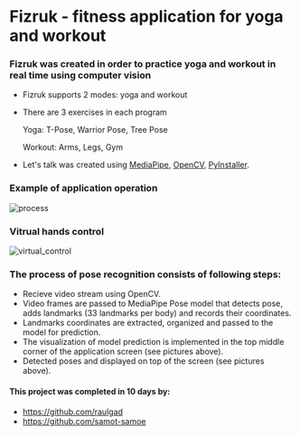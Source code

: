 # Fizruk - fitness application for yoga and workout

### Fizruk was created in order to practice yoga and workout in real time using computer vision
- Fizruk supports 2 modes: yoga and workout
- There are 3 exercises in each program

    Yoga: T-Pose, Warrior Pose, Tree Pose
    
    Workout: Arms, Legs, Gym
    
- Let's talk was created using [MediaPipe](https://github.com/google/mediapipe), [OpenCV](https://github.com/opencv/opencv), [PyInstaller](https://github.com/pyinstaller/pyinstaller).


### Example of application operation
![process](static/WarriorPose.gif)

### Vitrual hands control
![virtual_control](static/hands_control.gif)

### The process of pose recognition consists of following steps:
- Recieve video stream using OpenCV. 
- Video frames are passed to MediaPipe Pose model that detects pose, adds landmarks (33 landmarks per body) and records their coordinates.
- Landmarks coordinates are extracted, organized and passed to the model for prediction.
- The visualization of model prediction is implemented in the top middle corner of the application screen (see pictures above). 
- Detected poses and displayed on top of the screen (see pictures above). 


#### This project was completed in 10 days by:
- https://github.com/raulgad
- https://github.com/samot-samoe
